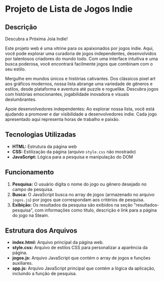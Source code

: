 # Projeto de Lista de Jogos Indie

## Descrição
Descubra a Próxima Joia Indie!

Este projeto web é uma vitrine para os apaixonados por jogos indie. Aqui, você pode explorar uma curadoria de jogos independentes, desenvolvidos por talentosos criadores do mundo todo. Com uma interface intuitiva e uma busca poderosa, você encontrará facilmente jogos que combinam com o seu estilo.

Mergulhe em mundos únicos e histórias cativantes. Dos clássicos pixel art aos gráficos modernos, nossa lista abrange uma variedade de gêneros e estilos, desde plataforma e aventura até puzzle e roguelike. Descubra jogos com histórias emocionantes, jogabilidade inovadora e visuais deslumbrantes.

Apoie desenvolvedores independentes: Ao explorar nossa lista, você está ajudando a promover e dar visibilidade a desenvolvedores indie. Cada jogo apresentado aqui representa horas de trabalho e paixão.

## Tecnologias Utilizadas
* **HTML:** Estrutura da página web
* **CSS:** Estilização da página (arquivo `style.css` não mostrado)
* **JavaScript:** Lógica para a pesquisa e manipulação do DOM

## Funcionamento
1. **Pesquisa:** O usuário digita o nome do jogo ou gênero desejado no campo de pesquisa.
2. **Busca:** O JavaScript busca no array de jogos (armazenado no arquivo `jogos.js`) por jogos que correspondam aos critérios de pesquisa.
3. **Exibição:** Os resultados da pesquisa são exibidos na seção "resultados-pesquisa", com informações como título, descrição e link para a página do jogo na Steam.

## Estrutura dos Arquivos
* **index.html:** Arquivo principal da página web.
* **style.css:** Arquivo de estilos CSS para personalizar a aparência da página.
* **jogos.js:** Arquivo JavaScript que contém o array de jogos e funções auxiliares.
* **app.js:** Arquivo JavaScript principal que contém a lógica da aplicação, incluindo a função de pesquisa.


